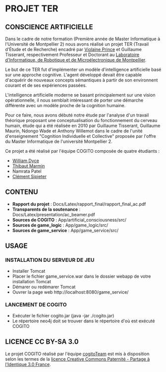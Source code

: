 # PROJET TER
## CONSCIENCE ARTIFICIELLE

Dans le cadre de notre formation (Première année de Master Informatique à l'Université de Montpellier 2) nous avons réalisé un projet TER (Travail d'Étude et de Recherche) encadré par [Violaine Prince](http://www2.lirmm.fr/~prince/) et Guillaume Tisserant, respectivement Professeur et Doctorant au [Laboratoire d'Informatique, de Robotique et de Microélectronique de Montpellier](http://www.lirmm.fr/).

Le but de ce TER fut d'implémenter un modèle d'intelligence artificielle basé sur une approche cognitive. L'agent développé devait être capable d'acquérir de nouveaux concepts sémantiques à partir de son environnent courant et de ses expériences passées.

L'intelligence artificielle moderne se basant principalement sur une vision opérationnelle, il nous semblait intéressant de porter une démarche différente avec un modèle proche de la cognition humaine.

Pour ce faire, nous avons débuté notre étude par l'analyse d'un travail théorique proposant une conceptualisation du fonctionnement du cerveau humain, étude qui a été réalisée en 2010 par Guillaume Tisserant, Guillaume Maurin, Ndongo Wade et Anthony Willemot dans le cadre de l'unité d'enseignement "Cognition Individuelle et Collective" proposée par l'offre du Master Informatique de l'université Montpellier 2.

Ce projet a été réalisé par l'équipe COGITO composée de quatre étudiants :

* [William Dyce](http://wilbefast.com/)
* [Thibaut Marmin](http://www.thibautmarmin.fr)
* Namrata Patel
* [Clément Sipieter](http://clement-sipieter.fr)

## CONTENU

* **Rapport du projet** : Docs/Latex/rapport_final/rapport_final_ac.pdf
* **Transparents de la soutenance** : Docs/Latex/presentation/ac_beamer.pdf
* **Sources de COGITO** : App/artificial_consciousness/src/
* **Sources de game_logic** : App/game_logic/src/
* **Sources de game_service** : App/game_service/src/

## USAGE

### INSTALLATION DU SERVEUR DE JEU

* Installer Tomcat
* Placer le fichier game_service.war dans le dossier webapp de votre installation Tomcat
* Démarer ou redémarer Tomcat
* Ouvrer la page web http://localhost:8080/game_service/

### LANCEMENT DE COGITO

* Exécuter le fichier cogito.jar (java -jar ./cogito.jar)
* Le répertoire neo4j doit se trouver dans le répertoire d'où est exécuté COGITO

## LICENCE CC BY-SA 3.0

Le projet COGITO réalisé par l'équipe [cogitoTeam](https://github.com/cogitoTeam/artificial_consciousness) est mis à disposition selon les termes de la [licence Creative Commons Paternité - Partage à l'Identique 3.0 France](http://creativecommons.org/licenses/by-sa/3.0/fr/).
